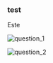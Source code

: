### test

Este


![question_1](https://user-images.githubusercontent.com/28451312/46163286-27ca8480-c261-11e8-933e-a6676b7128bc.png)






![question_2](https://user-images.githubusercontent.com/28451312/46163326-44ff5300-c261-11e8-9c5d-3e47ad509971.png)
